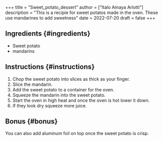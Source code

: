 +++
title = "Sweet_potato_dessert"
author = ["Italo Amaya Arlotti"]
description = "This is a recipie for sweet potatos made in the oven. These use mandarines to add sweetness"
date = 2022-07-20
draft = false
+++

## Ingredients {#ingredients}

-   Sweet potato
-   mandarins


## Instructions {#instructions}

1.  Chop the sweet potato into slices as thick as your finger.
2.  Slice the mandarin.
3.  Add the sweet potato to a container for the oven.
4.  Squeeze the mandarin into the sweet potato.
5.  Start the oven in high heat and once the oven is hot lower it down.
6.  If they look dry squeeze more juice.


## Bonus {#bonus}

You can also add aluminum foil on top once the sweet potato is crisp.

